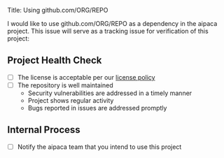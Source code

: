 Title: Using github.com/ORG/REPO

I would like to use github.com/ORG/REPO as a dependency in the aipaca project. This issue will serve as a tracking issue for verification of this project:

## Project Health Check

- [ ] The license is acceptable per our [license policy](docs/license-policy.md)
- [ ] The repository is well maintained
   - Security vulnerabilities are addressed in a timely manner
   - Project shows regular activity
   - Bugs reported in issues are addressed promptly

## Internal Process

- [ ] Notify the aipaca team that you intend to use this project
